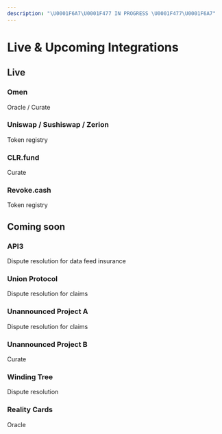 ```yaml
---
description: "\U0001F6A7\U0001F477 IN PROGRESS \U0001F477\U0001F6A7"
---
```


# Live & Upcoming Integrations

## Live

### Omen

Oracle / Curate

### Uniswap / Sushiswap / Zerion

Token registry

### CLR.fund

Curate

### Revoke.cash

Token registry

## Coming soon

### API3

Dispute resolution for data feed insurance

### Union Protocol

Dispute resolution for claims

### Unannounced Project A

Dispute resolution for claims

### Unannounced Project B

Curate

### Winding Tree

Dispute resolution

### Reality Cards

Oracle

